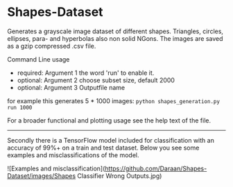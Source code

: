 # Shapes-Dataset
Generates a grayscale image dataset of different shapes. Triangles, circles, ellipses, para- and hyperbolas also non solid NGons. The images are saved as a gzip compressed .csv file.


Command Line usage
* required: Argument 1 the word 'run' to enable it.
* optional: Argument 2 choose subset size, default 2000
* optional: Argument 3 Outputfile name

for example this generates 5 * 1000 images:
`python shapes_generation.py run 1000`

For a broader functional and plotting usage see the help text of the file.


---

Secondly there is a TensorFlow model included for classification with an accuracy of 99%+ on a train and test dataset.
Below you see some examples and misclassifications of the model.

![Examples and misclassification](https://github.com/Daraan/Shapes-Dataset/images/Shapes Classifier Wrong Outputs.jpg)
